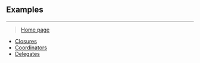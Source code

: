 ## Examples
---

> [Home page](/README.md)

- [Closures](Closures.playground)
- [Coordinators](https://github.com/AndreyPanov/ApplicationCoordinator)
- [Delegates](Delegates.playground)
